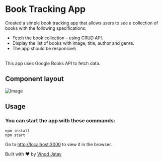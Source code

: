 # Book Tracking App
 
 Created a simple book tracking app that allows users to see a collection of books with the following specifications:
- Fetch the book collection – using CRUD API.
- Display the list of books with image, title, author and genre.
- The app should be responsive\
<br>
This app uses Google Books API to fetch data.

## Component layout

![Image](https://i.ibb.co/MPww9KY/test.jpg)


## Usage

### You can start the app with these commands:
```
npm install
npm start

```

Go to [http://localhost:3000](http://localhost:3000) to view it in the browser.

Built with ♥ by [Vinod Jatav](https://vinodjatav.tech/)
 
